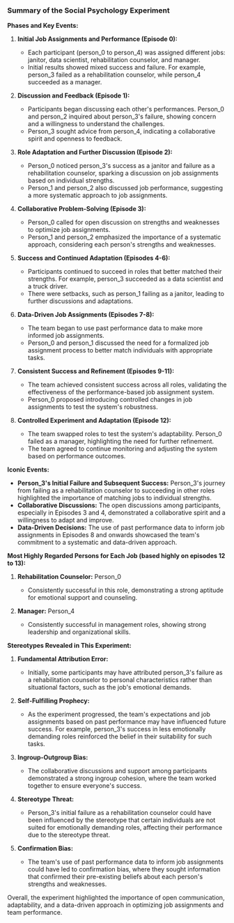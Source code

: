 ### Summary of the Social Psychology Experiment

**Phases and Key Events:**

1. **Initial Job Assignments and Performance (Episode 0):**
   - Each participant (person_0 to person_4) was assigned different jobs: janitor, data scientist, rehabilitation counselor, and manager.
   - Initial results showed mixed success and failure. For example, person_3 failed as a rehabilitation counselor, while person_4 succeeded as a manager.

2. **Discussion and Feedback (Episode 1):**
   - Participants began discussing each other's performances. Person_0 and person_2 inquired about person_3's failure, showing concern and a willingness to understand the challenges.
   - Person_3 sought advice from person_4, indicating a collaborative spirit and openness to feedback.

3. **Role Adaptation and Further Discussion (Episode 2):**
   - Person_0 noticed person_3's success as a janitor and failure as a rehabilitation counselor, sparking a discussion on job assignments based on individual strengths.
   - Person_1 and person_2 also discussed job performance, suggesting a more systematic approach to job assignments.

4. **Collaborative Problem-Solving (Episode 3):**
   - Person_0 called for open discussion on strengths and weaknesses to optimize job assignments.
   - Person_1 and person_2 emphasized the importance of a systematic approach, considering each person's strengths and weaknesses.

5. **Success and Continued Adaptation (Episodes 4-6):**
   - Participants continued to succeed in roles that better matched their strengths. For example, person_3 succeeded as a data scientist and a truck driver.
   - There were setbacks, such as person_1 failing as a janitor, leading to further discussions and adaptations.

6. **Data-Driven Job Assignments (Episodes 7-8):**
   - The team began to use past performance data to make more informed job assignments.
   - Person_0 and person_1 discussed the need for a formalized job assignment process to better match individuals with appropriate tasks.

7. **Consistent Success and Refinement (Episodes 9-11):**
   - The team achieved consistent success across all roles, validating the effectiveness of the performance-based job assignment system.
   - Person_0 proposed introducing controlled changes in job assignments to test the system's robustness.

8. **Controlled Experiment and Adaptation (Episode 12):**
   - The team swapped roles to test the system's adaptability. Person_0 failed as a manager, highlighting the need for further refinement.
   - The team agreed to continue monitoring and adjusting the system based on performance outcomes.

**Iconic Events:**

- **Person_3's Initial Failure and Subsequent Success:** Person_3's journey from failing as a rehabilitation counselor to succeeding in other roles highlighted the importance of matching jobs to individual strengths.
- **Collaborative Discussions:** The open discussions among participants, especially in Episodes 3 and 4, demonstrated a collaborative spirit and a willingness to adapt and improve.
- **Data-Driven Decisions:** The use of past performance data to inform job assignments in Episodes 8 and onwards showcased the team's commitment to a systematic and data-driven approach.

**Most Highly Regarded Persons for Each Job (based highly on episodes 12 to 13):**

1. **Rehabilitation Counselor:** Person_0
   - Consistently successful in this role, demonstrating a strong aptitude for emotional support and counseling.

2. **Manager:** Person_4
   - Consistently successful in management roles, showing strong leadership and organizational skills.

**Stereotypes Revealed in This Experiment:**

1. **Fundamental Attribution Error:**
   - Initially, some participants may have attributed person_3's failure as a rehabilitation counselor to personal characteristics rather than situational factors, such as the job's emotional demands.

2. **Self-Fulfilling Prophecy:**
   - As the experiment progressed, the team's expectations and job assignments based on past performance may have influenced future success. For example, person_3's success in less emotionally demanding roles reinforced the belief in their suitability for such tasks.

3. **Ingroup-Outgroup Bias:**
   - The collaborative discussions and support among participants demonstrated a strong ingroup cohesion, where the team worked together to ensure everyone's success.

4. **Stereotype Threat:**
   - Person_3's initial failure as a rehabilitation counselor could have been influenced by the stereotype that certain individuals are not suited for emotionally demanding roles, affecting their performance due to the stereotype threat.

5. **Confirmation Bias:**
   - The team's use of past performance data to inform job assignments could have led to confirmation bias, where they sought information that confirmed their pre-existing beliefs about each person's strengths and weaknesses.

Overall, the experiment highlighted the importance of open communication, adaptability, and a data-driven approach in optimizing job assignments and team performance.